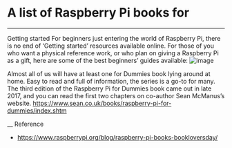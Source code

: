 # A list of Raspberry Pi books for 
____

Getting started
For beginners just entering the world of Raspberry Pi, there is no end of ‘Getting started’ resources available online. For those of you who want a physical reference work, or who plan on giving a Raspberry Pi as a gift, here are some of the best beginners’ guides available:
![image](https://user-images.githubusercontent.com/59387142/112359505-f5455980-8cee-11eb-9522-92692ff19dcf.png)


Almost all of us will have at least one for Dummies book lying around at home. Easy to read and full of information, the series is a go-to for many. The third edition of the Raspberry Pi for Dummies book came out in late 2017, and you can read the first two chapters on co-author Sean McManus’s website.
https://www.sean.co.uk/books/raspberry-pi-for-dummies/index.shtm



__
Reference
* https://www.raspberrypi.org/blog/raspberry-pi-books-bookloversday/

